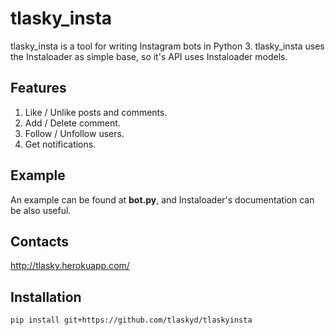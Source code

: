 # tlasky_insta

tlasky_insta is a tool for writing Instagram bots in Python 3. tlasky_insta uses the Instaloader as simple base, so it's
API uses Instaloader models.

## Features

1. Like / Unlike posts and comments.
2. Add / Delete comment.
3. Follow / Unfollow users.
4. Get notifications.

## Example

An example can be found at **bot.py**, and Instaloader's documentation can be also useful.

## Contacts

http://tlasky.herokuapp.com/

## Installation

`pip install git+https://github.com/tlaskyd/tlaskyinsta`